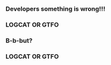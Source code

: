 <h3>Developers something is wrong!!!<br></h3>
<h3>LOGCAT OR GTFO<br></h3>
<h3>B-b-but?<br></h3>
<h3>LOGCAT OR GTFO<br></h3>
